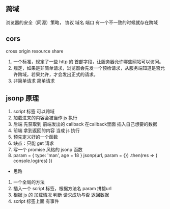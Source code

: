 ## 跨域
浏览器的安全（同源）策略，
协议 域名 端口 有一个不一致的时候就存在跨域


## cors
cross origin resource share 
1. 一个标准，规定了一些 http 的 首部字段，让服务器允许哪些网站可以访问。
2. 规定，如果是非简单请求，浏览器会先发一个预检请求，从服务端知道是否允许跨域，若果允许，才会发出正式的请求。
3. 非简单请求 简单请求

## jsonp 原理
1. script 标签 可以跨域
2. 加载进来的内容会被当作 js 执行
3. 后端 先获取到 前端发出的 callback 在callback里面 插入自己想要的数据
4. 前端 拿到返回的内容 当成 js 执行
5. 预先定义好的一个函数
6. 缺点：只能 get 请求
7. 写一个 promise 风格的 jsonp 函数
8. param = { type: 'man', age = 18 }
jsonp(url, param = {})
.then(res => {
  console.log(res)
})
- 思路
1. 一个全局的方法
2. 插入一个 script 标签，根据方法名 param 拼接url
3. 根据 js 的 加载情况 判断 请求成功与否 返回数据
4. script 标签上面 有事件